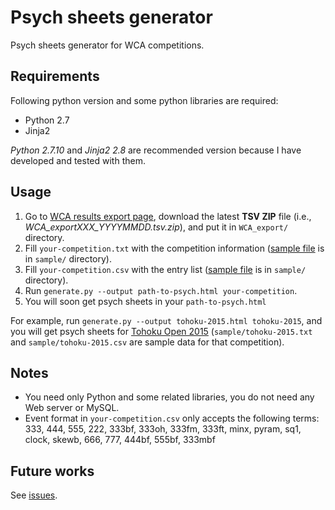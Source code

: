# Psych sheets generator

Psych sheets generator for WCA competitions.


## Requirements

Following python version and some python libraries are required:

* Python 2.7
* Jinja2

_Python 2.7.10_ and _Jinja2 2.8_ are recommended version because I have developed and tested with them.


## Usage

1. Go to [WCA results export page](https://worldcubeassociation.org/results/misc/export.html),
download the latest __TSV ZIP__ file (i.e., _WCA_exportXXX_YYYYMMDD.tsv.zip_),
and put it in `WCA_export/` directory.
1. Fill `your-competition.txt` with the competition information
([sample file](sample/tohoku-2015.txt) is in `sample/` directory).
1. Fill `your-competition.csv` with the entry list
([sample file](sample/tohoku-2015.csv) is in `sample/` directory).
1. Run `generate.py --output path-to-psych.html your-competition`.
1. You will soon get psych sheets in your `path-to-psych.html`

For example, run `generate.py --output tohoku-2015.html tohoku-2015`,
and you will get psych sheets for [Tohoku Open 2015](https://worldcubeassociation.org/results/c.php?i=TohokuOpen2015)
(`sample/tohoku-2015.txt` and `sample/tohoku-2015.csv` are sample data for that competition).


## Notes

* You need only Python and some related libraries, you do not need any Web server or MySQL.
* Event format in `your-competition.csv` only accepts the following terms: 333, 444, 555, 222, 333bf, 333oh, 333fm, 333ft, minx, pyram, sq1, clock, skewb, 666, 777, 444bf, 555bf, 333mbf


## Future works

See [issues](https://github.com/kotarot/psych-gen/issues).

